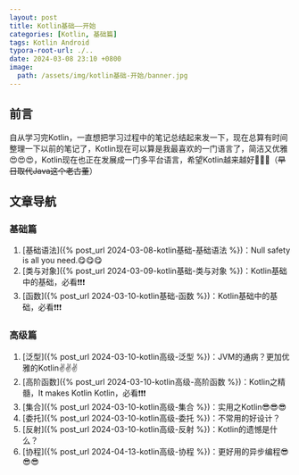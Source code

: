 ```yaml
---
layout: post
title: Kotlin基础——开始
categories: [Kotlin, 基础篇]
tags: Kotlin Android
typora-root-url: ./..
date: 2024-03-08 23:10 +0800
image:
  path: /assets/img/kotlin基础-开始/banner.jpg
---
```

## 前言

自从学习完Kotlin，一直想把学习过程中的笔记总结起来发一下，现在总算有时间整理一下以前的笔记了，Kotlin现在可以算是我最喜欢的一门语言了，简洁又优雅:heart_eyes::heart_eyes::heart_eyes:，Kotlin现在也正在发展成一门多平台语言，希望Kotlin越来越好:clap::clap::clap:（~~早日取代Java这个老古董~~）

## 文章导航

### 基础篇
1.   [基础语法]({% post_url 2024-03-08-kotlin基础-基础语法 %})：Null safety is all you need.:yum::yum::yum:
2.   [类与对象]({% post_url 2024-03-09-kotlin基础-类与对象 %})：Kotlin基础中的基础，必看:exclamation::exclamation::exclamation:
3.   [函数]({% post_url 2024-03-10-kotlin基础-函数 %})：Kotlin基础中的基础，必看:exclamation::exclamation::exclamation:

### 高级篇
1.   [泛型]({% post_url 2024-03-10-kotlin高级-泛型 %})：JVM的通病？更加优雅的Kotlin:v::v::v:
2.   [高阶函数]({% post_url 2024-03-10-kotlin高级-高阶函数 %})：Kotlin之精髓，It makes Kotlin Kotlin，必看:exclamation::exclamation::exclamation:
3.   [集合]({% post_url 2024-03-10-kotlin高级-集合 %})：实用之Kotlin:sunglasses::sunglasses::sunglasses:
4.   [委托]({% post_url 2024-03-10-kotlin高级-委托 %})：不常用的好设计？
5.   [反射]({% post_url 2024-03-10-kotlin高级-反射 %})：Kotlin的遗憾是什么？
6.   [协程]({% post_url 2024-04-13-kotlin高级-协程 %})：更好用的异步编程:sunglasses::sunglasses::sunglasses:

